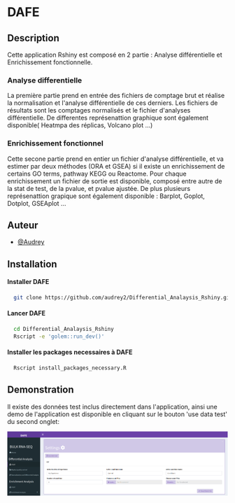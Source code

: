 
# DAFE
## Description
Cette application Rshiny est composé en 2 partie : Analyse différentielle et Enrichissement fonctionnelle. 
### Analyse differentielle
La première partie prend en entrée des fichiers de comptage brut et réalise la normalisation et l'analyse différentielle de ces derniers.
Les fichiers de résultats sont les comptages normalisés et le fichier d'analyses différentielle. De differentes représenattion graphique sont également disponible( Heatmpa des réplicas, Volcano plot ...)
### Enrichissement fonctionnel
Cette secone partie prend en entier un fichier d'analyse différentielle, et va estimer par deux méthodes (ORA et GSEA) si il existe un enrichissement de certains GO terms, pathway KEGG ou Reactome. Pour chaque enrichissement un fichier de sortie est disponible, composé entre autre de la stat de test, de la pvalue, et pvalue ajustée. De plus plusieurs représenattion grapique sont également disponible : Barplot, Goplot, Dotplot, GSEAplot ...


## Auteur

- [@Audrey](https://www.github.com/audrey2)


## Installation



#### Installer DAFE

```bash
  git clone https://github.com/audrey2/Differential_Analaysis_Rshiny.git

```
#### Lancer DAFE 
```bash
  cd Differential_Analaysis_Rshiny
  Rscript -e 'golem::run_dev()'
```

#### Installer les packages necessaires à DAFE
```bash
  Rscript install_packages_necessary.R
```


## Demonstration

Il existe des données test inclus directement dans l'application, ainsi une demo de l'application est disponible en cliquant sur le bouton 'use data test' du second onglet:


![image](https://github.com/audrey2/DAFE/blob/main/Data_test_DAFE.png?raw=true)


